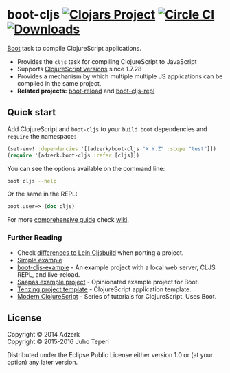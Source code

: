 # boot-cljs [![Clojars Project](https://img.shields.io/clojars/v/adzerk/boot-cljs.svg)](https://clojars.org/adzerk/boot-cljs) [![Circle CI](https://circleci.com/gh/adzerk-oss/boot-cljs.svg?style=shield)](https://circleci.com/gh/adzerk-oss/boot-cljs) [![Downloads](https://jarkeeper.com/adzerk/boot-cljs/downloads.svg)](https://jarkeeper.com/adzerk/boot-cljs)

[Boot](http://boot-clj.com/) task to compile ClojureScript applications.

* Provides the `cljs` task for compiling ClojureScript to JavaScript
* Supports [ClojureScript versions](https://github.com/clojure/clojurescript/blob/master/changes.md) since 1.7.28
* Provides a mechanism by which multiple multiple JS applications can be
  compiled in the same project.
* **Related projects:** [boot-reload](https://github.com/adzerk-oss/boot-reload) and [boot-cljs-repl](https://github.com/adzerk-oss/boot-cljs-repl)

## Quick start

Add ClojureScript and `boot-cljs` to your `build.boot` dependencies and `require` the namespace:

```clj
(set-env! :dependencies '[[adzerk/boot-cljs "X.Y.Z" :scope "test"]])
(require '[adzerk.boot-cljs :refer [cljs]])
```

You can see the options available on the command line:

```bash
boot cljs --help
```

Or the same in the REPL:

```clj
boot.user=> (doc cljs)
```

For more [comprehensive guide](https://github.com/adzerk-oss/boot-cljs/wiki/Usage) check [wiki](https://github.com/adzerk-oss/boot-cljs/wiki).

### Further Reading

- Check [differences to Lein Cljsbuild](https://github.com/adzerk-oss/boot-cljs/wiki/Differences-to-Lein-cljsbuild)
when porting a project.
- [Simple example](https://github.com/adzerk-oss/boot-cljs/wiki/Example)
- [boot-cljs-example](https://github.com/adzerk/boot-cljs-example) - An example project with a local web server, CLJS REPL, and live-reload.
- [Saapas example project](https://github.com/Deraen/saapas) - Opinionated example project for Boot.
- [Tenzing project template](https://github.com/martinklepsch/tenzing) - ClojureScript application template.
- [Modern ClojureScript](https://github.com/magomimmo/modern-cljs) - Series of tutorials for ClojureScript. Uses Boot.


## License

Copyright © 2014 Adzerk<br>
Copyright © 2015-2016 Juho Teperi

Distributed under the Eclipse Public License either version 1.0 or (at
your option) any later version.
